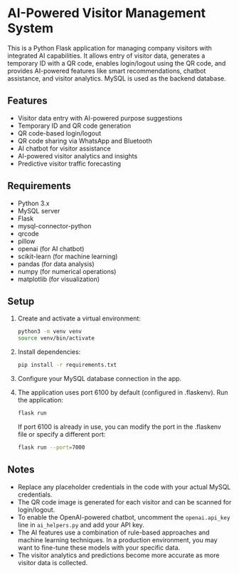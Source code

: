 # AI-Powered Visitor Management System

This is a Python Flask application for managing company visitors with integrated AI capabilities. It allows entry of visitor data, generates a temporary ID with a QR code, enables login/logout using the QR code, and provides AI-powered features like smart recommendations, chatbot assistance, and visitor analytics. MySQL is used as the backend database.

## Features
- Visitor data entry with AI-powered purpose suggestions
- Temporary ID and QR code generation
- QR code-based login/logout
- QR code sharing via WhatsApp and Bluetooth
- AI chatbot for visitor assistance
- AI-powered visitor analytics and insights
- Predictive visitor traffic forecasting

## Requirements
- Python 3.x
- MySQL server
- Flask
- mysql-connector-python
- qrcode
- pillow
- openai (for AI chatbot)
- scikit-learn (for machine learning)
- pandas (for data analysis)
- numpy (for numerical operations)
- matplotlib (for visualization)

## Setup
1. Create and activate a virtual environment:
   ```sh
   python3 -m venv venv
   source venv/bin/activate
   ```
2. Install dependencies:
   ```sh
   pip install -r requirements.txt
   ```
3. Configure your MySQL database connection in the app.
4. The application uses port 6100 by default (configured in .flaskenv). Run the application:
   ```sh
   flask run
   ```

   If port 6100 is already in use, you can modify the port in the .flaskenv file or specify a different port:
   ```sh
   flask run --port=7000
   ```

## Notes
- Replace any placeholder credentials in the code with your actual MySQL credentials.
- The QR code image is generated for each visitor and can be scanned for login/logout.
- To enable the OpenAI-powered chatbot, uncomment the `openai.api_key` line in `ai_helpers.py` and add your API key.
- The AI features use a combination of rule-based approaches and machine learning techniques. In a production environment, you may want to fine-tune these models with your specific data.
- The visitor analytics and predictions become more accurate as more visitor data is collected.
